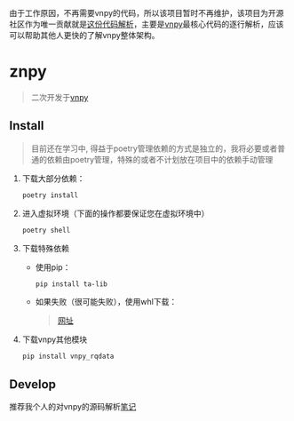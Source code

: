 由于工作原因，不再需要vnpy的代码，所以该项目暂时不再维护，该项目为开源社区作为唯一贡献就是[这份代码解析](https://github.com/zweix123/CS-notes/blob/master/Quant/vnpy.md)，主要是[vnpy](https://github.com/vnpy/vnpy)最核心代码的逐行解析，应该可以帮助其他人更快的了解vnpy整体架构。

# znpy
>二次开发于[vnpy](https://github.com/vnpy)

## Install
>目前还在学习中, 得益于poetry管理依赖的方式是独立的，我将必要或者普通的依赖由poetry管理，特殊的或者不计划放在项目中的依赖手动管理

1. 下载大部分依赖：

    ```bash
    poetry install
    ```

2. 进入虚拟环境（下面的操作都要保证您在虚拟环境中）

    ```bash
    poetry shell
    ```

3. 下载特殊依赖
    + 使用pip：
    
        ```bash
        pip install ta-lib
        ```
    
    + 如果失败（很可能失败），使用whl下载：
        >[网址](https://www.lfd.uci.edu/~gohlke/pythonlibs/#ta-lib)

4. 下载vnpy其他模块
    ```bash
    pip install vnpy_rqdata
    ```

## Develop

推荐我个人的对vnpy的源码解析[笔记](https://github.com/zweix123/CS-notes/blob/master/Quant/vnpy.md)
